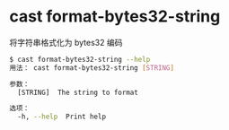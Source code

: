 # cast format-bytes32-string

将字符串格式化为 bytes32 编码

```bash
$ cast format-bytes32-string --help
用法： cast format-bytes32-string [STRING]

参数：
  [STRING]  The string to format

选项：
  -h, --help  Print help
```